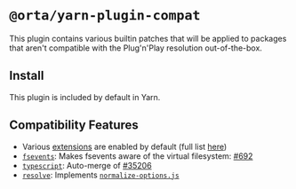 # `@orta/yarn-plugin-compat`

This plugin contains various builtin patches that will be applied to packages that aren't compatible with the Plug'n'Play resolution out-of-the-box.

## Install

This plugin is included by default in Yarn.

## Compatibility Features

- Various [extensions](/configuration/yarnrc#packageExtensions) are enabled by default (full list [here](https://github.com/yarnpkg/berry/blob/master/packages/plugin-compat/sources/extensions.ts))
- [`fsevents`](/packages/plugin-compat/extra/fsevents): Makes fsevents aware of the virtual filesystem: [#692](https://github.com/yarnpkg/berry/pull/692)
- [`typescript`](/packages/plugin-compat/extra/typescript): Auto-merge of [#35206](https://github.com/microsoft/TypeScript/pull/35206)
- [`resolve`](/packages/plugin-compat/extra/resolve): Implements [`normalize-options.js`](https://github.com/browserify/resolve/pull/174)

